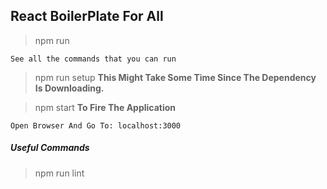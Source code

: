 ## React BoilerPlate For All

> npm run

``See all the commands that you can run``

> npm run setup **This Might Take Some Time Since The Dependency Is Downloading.**

> npm start **To Fire The Application**

``Open Browser And Go To: localhost:3000``

##### Useful Commands

> npm run lint 
